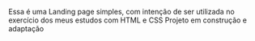 Essa é uma Landing page simples, com intenção de ser utilizada no exercício dos meus estudos com HTML e CSS
Projeto em construção e adaptação
